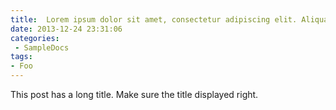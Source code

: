 ```yaml
---
title:  Lorem ipsum dolor sit amet, consectetur adipiscing elit. Aliquam justo turpis, tincidunt ac convallis id.
date: 2013-12-24 23:31:06
categories:
 - SampleDocs
tags:
- Foo
---
```


This post has a long title. Make sure the title displayed right.
